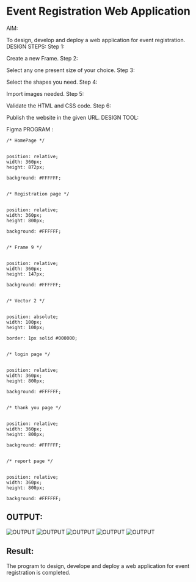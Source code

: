 # Event Registration Web Application

AIM:

To design, develop and deploy a web application for event registration.
DESIGN STEPS:
Step 1:

Create a new Frame.
Step 2:

Select any one present size of your choice.
Step 3:

Select the shapes you need.
Step 4:

Import images needed.
Step 5:

Validate the HTML and CSS code.
Step 6:

Publish the website in the given URL.
DESIGN TOOL:

Figma
PROGRAM :
```
/* HomePage */


position: relative;
width: 360px;
height: 872px;

background: #FFFFFF;


/* Registration page */


position: relative;
width: 360px;
height: 800px;

background: #FFFFFF;


/* Frame 9 */


position: relative;
width: 360px;
height: 147px;

background: #FFFFFF;


/* Vector 2 */


position: absolute;
width: 100px;
height: 100px;

border: 1px solid #000000;


/* login page */


position: relative;
width: 360px;
height: 800px;

background: #FFFFFF;


/* thank you page */


position: relative;
width: 360px;
height: 800px;

background: #FFFFFF;


/* report page */


position: relative;
width: 360px;
height: 800px;

background: #FFFFFF;
```

## OUTPUT:
![OUTPUT](./o1/png)
![OUTPUT](./o2/png)
![OUTPUT](./o3/png)
![OUTPUT](./o4/png)
![OUTPUT](./o5/png)


## Result:

The program to design, develope and deploy a web application for event registration is completed.